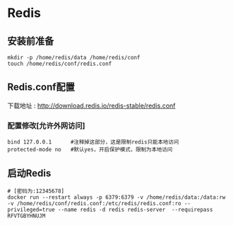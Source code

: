 # Redis

## 安装前准备

```shell
mkdir -p /home/redis/data /home/redis/conf
touch /home/redis/conf/redis.conf
```

## Redis.conf配置

下载地址 : http://download.redis.io/redis-stable/redis.conf

### 配置修改[允许外网访问]

```shell
bind 127.0.0.1 		#注释掉这部分，这是限制redis只能本地访问
protected-mode no 	#默认yes，开启保护模式，限制为本地访问
```

## 启动Redis 

```shell
# [密码为:12345678]
docker run --restart always -p 6379:6379 -v /home/redis/data:/data:rw -v /home/redis/conf/redis.conf:/etc/redis/redis.conf:ro --privileged=true --name redis -d redis redis-server  --requirepass RFVTGBYHNUJM 
```


